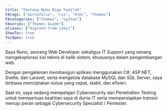 ```yaml
---
title: "Tentang Nuno Rigo Fadilah"
FAtags: ["portofolio", "css", "html", "themes"]
FAcategories: ["themes", "syntax"]
FAseries: ["Themes Guide"]
aliases: ["migrate-from-jekyl"]
ShowToc: true
TocOpen: true
---
```


Saya Nuno, seorang Web Developer sekaligus IT Support yang senang mengeksplorasi sisi teknis di balik sistem, khususnya dalam pengembangan web.

Dengan pengalaman membangun aplikasi menggunakan C#, ASP.NET, Svelte, dan Laravel, serta mengelola database MySQL dan SQL Server, saya terbiasa menciptakan solusi yang cepat, stabil, dan efisien.

Saat ini, saya sedang mempelajari Cybersecurity dan Penetration Testing untuk memperluas keahlian saya di dunia IT serta mempersiapkan transisi menuju peran sebagai Cybersecurity Specialist / Pentester.